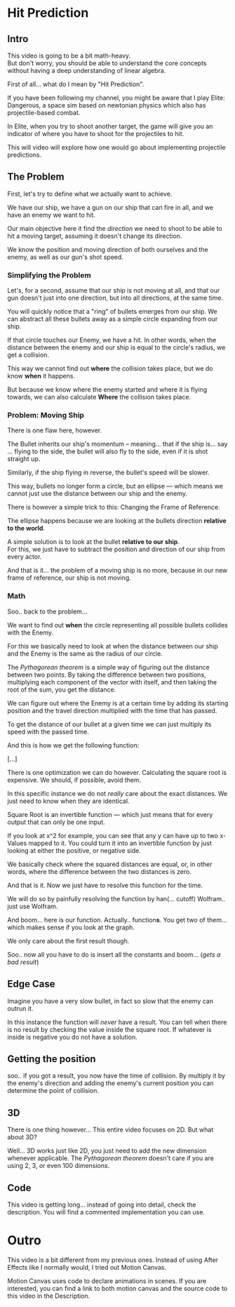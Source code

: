 # Hit Prediction

## Intro

This video is going to be a bit math-heavy.  
But don't worry, you should be able to understand the core concepts without
having a deep understanding of linear algebra.

First of all… what do I mean by "Hit Prediction".

If you have been following my channel, you might be aware that I play Elite:
Dangerous, a space sim based on newtonian physics which also has
projectile-based combat.

In Elite, when you try to shoot another target, the game will give you an
indicator of where you have to shoot for the projectiles to hit.

This will video will explore how one would go about implementing projectile
predictions.

## The Problem

First, let's try to define what we actually want to achieve.

We have our ship, we have a gun on our ship that can fire in all, and we have an
enemy we want to hit.

Our main objective here it find the _direction_ we need to shoot to be able to
hit a moving target, assuming it doesn't change its direction.

We know the position and moving direction of both ourselves and the enemy, as
well as our gun's shot speed.

### Simplifying the Problem

Let's, for a second, assume that our ship is not moving at all, and that our gun
doesn't just into one direction, but into all directions, at the same time.

You will quickly notice that a "ring" of bullets emerges from our ship. We can
abstract all these bullets away as a simple circle expanding from our ship.

If that circle touches our Enemy, we have a hit. In other words, when the
distance between the enemy and our ship is equal to the circle's radius, we get
a collision.

This way we cannot find out **where** the collision takes place, but we do know
**when** it happens.

But because we know where the enemy started and where it is flying towards, we
can also calculate **Where** the collision takes place.

### Problem: Moving Ship

There is one flaw here, however.

The Bullet inherits our ship's momentum – meaning… that if the ship is… say …
flying to the side, the bullet will also fly to the side, even if it is shot
straight up.

Similarly, if the ship flying in reverse, the bullet's speed will be slower.

This way, bullets no longer form a circle, but an ellipse — which means we
cannot just use the distance between our ship and the enemy.

There is however a simple trick to this: Changing the Frame of Reference.

The ellipse happens because we are looking at the bullets direction **relative
to the world**.

A simple solution is to look at the bullet **relative to our ship**.  
For this, we just have to subtract the position and direction of our ship from
every actor.

And that is it… the problem of a moving ship is no more, because in our new
frame of reference, our ship is not moving.

### Math

Soo.. back to the problem…

We want to find out **when** the circle representing all possible bullets
collides with the Enemy.

For this we basically need to look at when the distance between our ship and the
Enemy is the same as the radius of our circle.

The _Pythagorean theorem_ is a simple way of figuring out the distance between
two points. By taking the difference between two positions, multiplying each
component of the vector with itself, and then taking the root of the sum, you
get the distance.

We can figure out where the Enemy is at a certain time by adding its starting
position and the travel direction multiplied with the time that has passed.

To get the distance of our bullet at a given time we can just multiply its speed
with the passed time.

And this is how we get the following function:

[...]

There is one optimization we can do however. Calculating the square root is
expensive. We should, if possible, avoid them.

In this specific instance we do not _really_ care about the exact distances. We
just need to know when they are identical.

Square Root is an invertible function — which just means that for every output
that can only be one input.

If you look at x^2 for example, you can see that any y can have up to two
x-Values mapped to it. You could turn it into an invertible function by just
looking at either the positive, or negative side.

We basically check where the squared distances are equal, or, in other words,
where the difference between the two distances is zero.

And that is it. Now we just have to resolve this function for the time.

We will do so by painfully resolving the function by han(... cutoff) Wolfram..
just use Wolfram.

And boom… here is our function. Actually.. function**s**. You get two of them…
which makes sense if you look at the graph.

We only care about the first result though.

Soo.. now all you have to do is insert all the constants and boom… (_gets a bad
result_)

## Edge Case

Imagine you have a very slow bullet, in fact so slow that the enemy can outrun
it.

In this instance the function will _never_ have a result. You can tell when
there is no result by checking the value inside the square root. If whatever is
inside is negative you do not have a solution.

## Getting the position

soo.. if you got a result, you now have the time of collision. By multiply it by
the enemy's direction and adding the enemy's current position you can determine
the point of collision.

## 3D

There is one thing however... This entire video focuses on 2D. But what about
3D?

Well... 3D works just like 2D, you just need to add the new dimension whenever
applicable. The _Pythagorean theorem_ doesn't care if you are using 2, 3, or
even 100 dimensions.

## Code

This video is getting long… instead of going into detail, check the description.
You will find a commented implementation you can use.

# Outro

This video is a bit different from my previous ones. Instead of using After
Effects like I normally would, I tried out Motion Canvas.

Motion Canvas uses code to declare animations in scenes. If you are interested,
you can find a link to both motion canvas and the source code to this video in
the Description.
